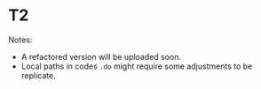 # T2

Notes:
- A refactored version will be uploaded soon.
- Local paths in codes `.do` might require some adjustments to be replicate.
